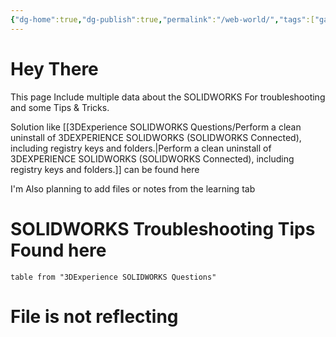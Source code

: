 ```yaml
---
{"dg-home":true,"dg-publish":true,"permalink":"/web-world/","tags":["gardenEntry"],"dgPassFrontmatter":true,"created":"2024-11-07T15:41:16.024+05:30"}
---
```


# Hey There
This page Include multiple data about the SOLIDWORKS For troubleshooting and some Tips & Tricks.

Solution like [[3DExperience SOLIDWORKS Questions/Perform a clean uninstall of 3DEXPERIENCE SOLIDWORKS (SOLIDWORKS Connected), including registry keys and folders.\|Perform a clean uninstall of 3DEXPERIENCE SOLIDWORKS (SOLIDWORKS Connected), including registry keys and folders.]] can be found here

I'm Also planning to add files or notes from the learning tab
# SOLIDWORKS Troubleshooting Tips Found here
``` dataview
table from "3DExperience SOLIDWORKS Questions"
```

# File is not reflecting